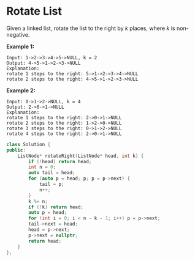 # Rotate List

Given a linked list, rotate the list to the right by *k* places, where *k* is non-negative.

**Example 1:**

```
Input: 1->2->3->4->5->NULL, k = 2
Output: 4->5->1->2->3->NULL
Explanation:
rotate 1 steps to the right: 5->1->2->3->4->NULL
rotate 2 steps to the right: 4->5->1->2->3->NULL
```

**Example 2:**

```
Input: 0->1->2->NULL, k = 4
Output: 2->0->1->NULL
Explanation:
rotate 1 steps to the right: 2->0->1->NULL
rotate 2 steps to the right: 1->2->0->NULL
rotate 3 steps to the right: 0->1->2->NULL
rotate 4 steps to the right: 2->0->1->NULL
```

```c++
class Solution {
public:
    ListNode* rotateRight(ListNode* head, int k) {
        if (!head) return head;
        int n = 0;
        auto tail = head;
        for (auto p = head; p; p = p->next) {
            tail = p;
            n++;
        }
        k %= n;
        if (!k) return head;
        auto p = head;
        for (int i = 0; i < n - k - 1; i++) p = p->next;
        tail->next = head;
        head = p->next;
        p->next = nullptr;
        return head;
    }
};
```

